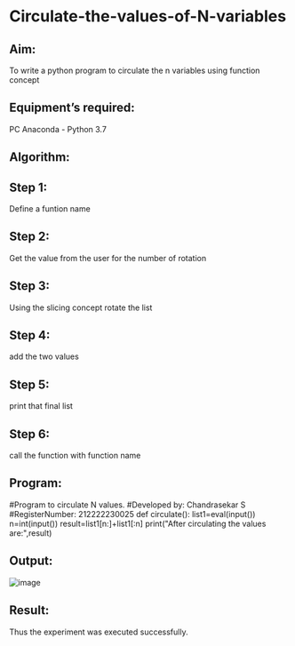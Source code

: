 # Circulate-the-values-of-N-variables
## Aim:
To write a python program to circulate the n variables using function concept
## Equipment’s required:
PC
Anaconda - Python 3.7
## Algorithm: 
## Step 1:
Define a funtion name

## Step 2:
Get the value from the user for the number of rotation

## Step 3:
Using the slicing concept rotate the list

## Step 4:
add the two values

## Step 5:
print that final list

## Step 6:
call the function with function name
## Program:
#Program to circulate N values.
#Developed by: Chandrasekar S
#RegisterNumber: 212222230025
def circulate():
    list1=eval(input())
    n=int(input())
    result=list1[n:]+list1[:n]
    print("After circulating the values are:",result)

## Output:
![image](https://github.com/ChandrasekarS22008273/Circulate-the-values-of-N-variables/assets/119643845/c307e96f-7855-4607-b858-49c2c53ad8a0)


## Result:
Thus the experiment was executed successfully.
